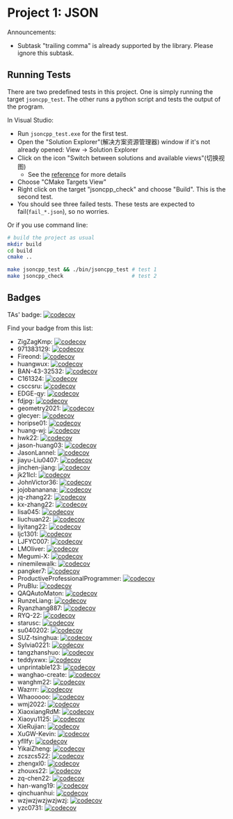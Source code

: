 # Project 1: JSON

Announcements:

* Subtask "trailing comma" is already supported by the library.
Please ignore this subtask.

## Running Tests

There are two predefined tests in this project.
One is simply running the target `jsoncpp_test`.
The other runs a python script and tests the output of the program.

In Visual Studio:

* Run `jsoncpp_test.exe` for the first test.
* Open the "Solution Explorer"(解决方案资源管理器) window if it's not already opened: View -> Solution Explorer
* Click on the icon "Switch between solutions and available views"(切换视图)
    * See the [reference](https://learn.microsoft.com/zh-cn/visualstudio/ide/use-solution-explorer?view=vs-2022#solution-explorer-toolbar) for more details
* Choose "CMake Targets View"
* Right click on the target "jsoncpp_check" and choose "Build". This is the second test.
* You should see three failed tests. These tests are expected to fail(`fail_*.json`), so no worries.

Or if you use command line:

```bash
# build the project as usual
mkdir build
cd build
cmake ..

make jsoncpp_test && ./bin/jsoncpp_test # test 1
make jsoncpp_check                      # test 2
```

## Badges

TAs' badge: [![codecov](https://codecov.io/gh/Yao-class-cpp-studio/Project-1/branch/main/graph/badge.svg?token=JS6LK1XNFY)](https://codecov.io/gh/Yao-class-cpp-studio/Project-1)

Find your badge from this list:

* ZigZagKmp: [![codecov](https://codecov.io/gh/Yao-class-cpp-studio/project-1-ZigZagKmp/branch/main/graph/badge.svg?token=JH9SsL3rau)](https://codecov.io/gh/Yao-class-cpp-studio/project-1-ZigZagKmp)
* 971383129: [![codecov](https://codecov.io/gh/Yao-class-cpp-studio/project-1-971383129/branch/main/graph/badge.svg?token=PuPx1WvZBJ)](https://codecov.io/gh/Yao-class-cpp-studio/project-1-971383129)
* Fireond: [![codecov](https://codecov.io/gh/Yao-class-cpp-studio/project-1-Fireond/branch/main/graph/badge.svg?token=08CIJYYbPZ)](https://codecov.io/gh/Yao-class-cpp-studio/project-1-Fireond)
* huangwux: [![codecov](https://codecov.io/gh/Yao-class-cpp-studio/project-1-huangwux/branch/main/graph/badge.svg?token=75Ne7LSCLa)](https://codecov.io/gh/Yao-class-cpp-studio/project-1-huangwux)
* BAN-43-32532: [![codecov](https://codecov.io/gh/Yao-class-cpp-studio/project-1-BAN-43-32532/branch/main/graph/badge.svg?token=VfRBBTaaRf)](https://codecov.io/gh/Yao-class-cpp-studio/project-1-BAN-43-32532)
* C161324: [![codecov](https://codecov.io/gh/Yao-class-cpp-studio/project-1-C161324/branch/main/graph/badge.svg?token=XmHBYoXV7K)](https://codecov.io/gh/Yao-class-cpp-studio/project-1-C161324)
* csccsru: [![codecov](https://codecov.io/gh/Yao-class-cpp-studio/project-1-csccsru/branch/main/graph/badge.svg?token=haOI3CiD5o)](https://codecov.io/gh/Yao-class-cpp-studio/project-1-csccsru)
* EDGE-qy: [![codecov](https://codecov.io/gh/Yao-class-cpp-studio/project-1-EDGE-qy/branch/main/graph/badge.svg?token=HmFdEAfW5o)](https://codecov.io/gh/Yao-class-cpp-studio/project-1-EDGE-qy)
* fdjpg: [![codecov](https://codecov.io/gh/Yao-class-cpp-studio/project-1-fdjpg/branch/main/graph/badge.svg?token=2zZgrA2tVg)](https://codecov.io/gh/Yao-class-cpp-studio/project-1-fdjpg)
* geometry2021: [![codecov](https://codecov.io/gh/Yao-class-cpp-studio/project-1-geometry2021/branch/main/graph/badge.svg?token=9pDtTdVqLr)](https://codecov.io/gh/Yao-class-cpp-studio/project-1-geometry2021)
* glecyer: [![codecov](https://codecov.io/gh/Yao-class-cpp-studio/project-1-glecyer/branch/main/graph/badge.svg?token=l3UXlQEh2h)](https://codecov.io/gh/Yao-class-cpp-studio/project-1-glecyer)
* horipse01: [![codecov](https://codecov.io/gh/Yao-class-cpp-studio/project-1-horipse01/branch/main/graph/badge.svg?token=UcVLweL3Qj)](https://codecov.io/gh/Yao-class-cpp-studio/project-1-horipse01)
* huang-wj: [![codecov](https://codecov.io/gh/Yao-class-cpp-studio/project-1-huang-wj/branch/main/graph/badge.svg?token=WCxeJow4Ow)](https://codecov.io/gh/Yao-class-cpp-studio/project-1-huang-wj)
* hwk22: [![codecov](https://codecov.io/gh/Yao-class-cpp-studio/project-1-hwk22/branch/main/graph/badge.svg?token=hNPfXE8Axx)](https://codecov.io/gh/Yao-class-cpp-studio/project-1-hwk22)
* jason-huang03: [![codecov](https://codecov.io/gh/Yao-class-cpp-studio/project-1-jason-huang03/branch/main/graph/badge.svg?token=vmfpIke0gZ)](https://codecov.io/gh/Yao-class-cpp-studio/project-1-jason-huang03)
* JasonLannel: [![codecov](https://codecov.io/gh/Yao-class-cpp-studio/project-1-JasonLannel/branch/main/graph/badge.svg?token=WgmUkwGgcV)](https://codecov.io/gh/Yao-class-cpp-studio/project-1-JasonLannel)
* jiayu-Liu0407: [![codecov](https://codecov.io/gh/Yao-class-cpp-studio/project-1-jiayu-Liu0407/branch/main/graph/badge.svg?token=CnEeX2GWLm)](https://codecov.io/gh/Yao-class-cpp-studio/project-1-jiayu-Liu0407)
* jinchen-jiang: [![codecov](https://codecov.io/gh/Yao-class-cpp-studio/project-1-jinchen-jiang/branch/main/graph/badge.svg?token=td2rQytb1Q)](https://codecov.io/gh/Yao-class-cpp-studio/project-1-jinchen-jiang)
* jk21lcl: [![codecov](https://codecov.io/gh/Yao-class-cpp-studio/project-1-jk21lcl/branch/main/graph/badge.svg?token=lWwpVVC9NQ)](https://codecov.io/gh/Yao-class-cpp-studio/project-1-jk21lcl)
* JohnVictor36: [![codecov](https://codecov.io/gh/Yao-class-cpp-studio/project-1-JohnVictor36/branch/main/graph/badge.svg?token=c6gcYzzmXg)](https://codecov.io/gh/Yao-class-cpp-studio/project-1-JohnVictor36)
* jojobananana: [![codecov](https://codecov.io/gh/Yao-class-cpp-studio/project-1-jojobananana/branch/main/graph/badge.svg?token=hrnSuDQCNl)](https://codecov.io/gh/Yao-class-cpp-studio/project-1-jojobananana)
* jq-zhang22: [![codecov](https://codecov.io/gh/Yao-class-cpp-studio/project-1-jq-zhang22/branch/main/graph/badge.svg?token=9BwWqwob2n)](https://codecov.io/gh/Yao-class-cpp-studio/project-1-jq-zhang22)
* kx-zhang22: [![codecov](https://codecov.io/gh/Yao-class-cpp-studio/project-1-kx-zhang22/branch/main/graph/badge.svg?token=xY0paJptvd)](https://codecov.io/gh/Yao-class-cpp-studio/project-1-kx-zhang22)
* lisa045: [![codecov](https://codecov.io/gh/Yao-class-cpp-studio/project-1-lisa045/branch/main/graph/badge.svg?token=2XSaPUMDbh)](https://codecov.io/gh/Yao-class-cpp-studio/project-1-lisa045)
* liuchuan22: [![codecov](https://codecov.io/gh/Yao-class-cpp-studio/project-1-liuchuan22/branch/main/graph/badge.svg?token=5kSg9X46QL)](https://codecov.io/gh/Yao-class-cpp-studio/project-1-liuchuan22)
* liyitang22: [![codecov](https://codecov.io/gh/Yao-class-cpp-studio/project-1-liyitang22/branch/main/graph/badge.svg?token=Mrt9BQoXZb)](https://codecov.io/gh/Yao-class-cpp-studio/project-1-liyitang22)
* ljc1301: [![codecov](https://codecov.io/gh/Yao-class-cpp-studio/project-1-ljc1301/branch/main/graph/badge.svg?token=crbaVJjB73)](https://codecov.io/gh/Yao-class-cpp-studio/project-1-ljc1301)
* LJFYC007: [![codecov](https://codecov.io/gh/Yao-class-cpp-studio/project-1-LJFYC007/branch/main/graph/badge.svg?token=w6kmC37q2P)](https://codecov.io/gh/Yao-class-cpp-studio/project-1-LJFYC007)
* LMOliver: [![codecov](https://codecov.io/gh/Yao-class-cpp-studio/project-1-LMOliver/branch/main/graph/badge.svg?token=vx7NEKfUAl)](https://codecov.io/gh/Yao-class-cpp-studio/project-1-LMOliver)
* Megumi-X: [![codecov](https://codecov.io/gh/Yao-class-cpp-studio/project-1-Megumi-X/branch/main/graph/badge.svg?token=K1qafZZYGA)](https://codecov.io/gh/Yao-class-cpp-studio/project-1-Megumi-X)
* ninemilewalk: [![codecov](https://codecov.io/gh/Yao-class-cpp-studio/project-1-ninemilewalk/branch/main/graph/badge.svg?token=NjZrf5oJxO)](https://codecov.io/gh/Yao-class-cpp-studio/project-1-ninemilewalk)
* pangker7: [![codecov](https://codecov.io/gh/Yao-class-cpp-studio/project-1-pangker7/branch/main/graph/badge.svg?token=vFmJiOrcFG)](https://codecov.io/gh/Yao-class-cpp-studio/project-1-pangker7)
* ProductiveProfessionalProgrammer: [![codecov](https://codecov.io/gh/Yao-class-cpp-studio/project-1-ProductiveProfessionalProgrammer/branch/main/graph/badge.svg?token=PctWIS8lNM)](https://codecov.io/gh/Yao-class-cpp-studio/project-1-ProductiveProfessionalProgrammer)
* PruBlu: [![codecov](https://codecov.io/gh/Yao-class-cpp-studio/project-1-PruBlu/branch/main/graph/badge.svg?token=XJNXVRuEl8)](https://codecov.io/gh/Yao-class-cpp-studio/project-1-PruBlu)
* QAQAutoMaton: [![codecov](https://codecov.io/gh/Yao-class-cpp-studio/project-1-QAQAutoMaton/branch/main/graph/badge.svg?token=zraU6baArf)](https://codecov.io/gh/Yao-class-cpp-studio/project-1-QAQAutoMaton)
* RunzeLiang: [![codecov](https://codecov.io/gh/Yao-class-cpp-studio/project-1-RunzeLiang/branch/main/graph/badge.svg?token=FMuWRHOiun)](https://codecov.io/gh/Yao-class-cpp-studio/project-1-RunzeLiang)
* Ryanzhang887: [![codecov](https://codecov.io/gh/Yao-class-cpp-studio/project-1-Ryanzhang887/branch/main/graph/badge.svg?token=n4J1xDqU7V)](https://codecov.io/gh/Yao-class-cpp-studio/project-1-Ryanzhang887)
* RYQ-22: [![codecov](https://codecov.io/gh/Yao-class-cpp-studio/project-1-RYQ-22/branch/main/graph/badge.svg?token=30GzBCxj5K)](https://codecov.io/gh/Yao-class-cpp-studio/project-1-RYQ-22)
* starusc: [![codecov](https://codecov.io/gh/Yao-class-cpp-studio/project-1-starusc/branch/main/graph/badge.svg?token=LtijUB2yGc)](https://codecov.io/gh/Yao-class-cpp-studio/project-1-starusc)
* su040202: [![codecov](https://codecov.io/gh/Yao-class-cpp-studio/project-1-su040202/branch/main/graph/badge.svg?token=DlSSuimtJT)](https://codecov.io/gh/Yao-class-cpp-studio/project-1-su040202)
* SUZ-tsinghua: [![codecov](https://codecov.io/gh/Yao-class-cpp-studio/project-1-SUZ-tsinghua/branch/main/graph/badge.svg?token=1NkCTGK7LN)](https://codecov.io/gh/Yao-class-cpp-studio/project-1-SUZ-tsinghua)
* Sylvia0221: [![codecov](https://codecov.io/gh/Yao-class-cpp-studio/project-1-Sylvia0221/branch/main/graph/badge.svg?token=eKzHGVQtYk)](https://codecov.io/gh/Yao-class-cpp-studio/project-1-Sylvia0221)
* tangzhanshuo: [![codecov](https://codecov.io/gh/Yao-class-cpp-studio/project-1-tangzhanshuo/branch/main/graph/badge.svg?token=bPQ1gO4g2P)](https://codecov.io/gh/Yao-class-cpp-studio/project-1-tangzhanshuo)
* teddyxwx: [![codecov](https://codecov.io/gh/Yao-class-cpp-studio/project-1-teddyxwx/branch/main/graph/badge.svg?token=vdsNQo8N8i)](https://codecov.io/gh/Yao-class-cpp-studio/project-1-teddyxwx)
* unprintable123: [![codecov](https://codecov.io/gh/Yao-class-cpp-studio/project-1-unprintable123/branch/main/graph/badge.svg?token=d8PFXOV2Lr)](https://codecov.io/gh/Yao-class-cpp-studio/project-1-unprintable123)
* wanghao-create: [![codecov](https://codecov.io/gh/Yao-class-cpp-studio/project-1-wanghao-create/branch/main/graph/badge.svg?token=wUxgTmoFpW)](https://codecov.io/gh/Yao-class-cpp-studio/project-1-wanghao-create)
* wanghm22: [![codecov](https://codecov.io/gh/Yao-class-cpp-studio/project-1-wanghm22/branch/main/graph/badge.svg?token=uZuRfECsQY)](https://codecov.io/gh/Yao-class-cpp-studio/project-1-wanghm22)
* Wazrrr: [![codecov](https://codecov.io/gh/Yao-class-cpp-studio/project-1-Wazrrr/branch/main/graph/badge.svg?token=MoK9rxlSDj)](https://codecov.io/gh/Yao-class-cpp-studio/project-1-Wazrrr)
* Whaooooo: [![codecov](https://codecov.io/gh/Yao-class-cpp-studio/project-1-Whaooooo/branch/main/graph/badge.svg?token=Xs31BPbZLX)](https://codecov.io/gh/Yao-class-cpp-studio/project-1-Whaooooo)
* wmj2022: [![codecov](https://codecov.io/gh/Yao-class-cpp-studio/project-1-wmj2022/branch/main/graph/badge.svg?token=NjSeqWRwqM)](https://codecov.io/gh/Yao-class-cpp-studio/project-1-wmj2022)
* XiaoxiangRdM: [![codecov](https://codecov.io/gh/Yao-class-cpp-studio/project-1-XiaoxiangRdM/branch/main/graph/badge.svg?token=A84T1yqQ0U)](https://codecov.io/gh/Yao-class-cpp-studio/project-1-XiaoxiangRdM)
* Xiaoyu1125: [![codecov](https://codecov.io/gh/Yao-class-cpp-studio/project-1-Xiaoyu1125/branch/main/graph/badge.svg?token=DzGE3aE75g)](https://codecov.io/gh/Yao-class-cpp-studio/project-1-Xiaoyu1125)
* XieRujian: [![codecov](https://codecov.io/gh/Yao-class-cpp-studio/project-1-XieRujian/branch/main/graph/badge.svg?token=wDso6tWtC2)](https://codecov.io/gh/Yao-class-cpp-studio/project-1-XieRujian)
* XuGW-Kevin: [![codecov](https://codecov.io/gh/Yao-class-cpp-studio/project-1-XuGW-Kevin/branch/main/graph/badge.svg?token=kfRtQqHGN3)](https://codecov.io/gh/Yao-class-cpp-studio/project-1-XuGW-Kevin)
* yfllfy: [![codecov](https://codecov.io/gh/Yao-class-cpp-studio/project-1-yfllfy/branch/main/graph/badge.svg?token=uJjGYwc1hH)](https://codecov.io/gh/Yao-class-cpp-studio/project-1-yfllfy)
* YikaiZheng: [![codecov](https://codecov.io/gh/Yao-class-cpp-studio/project-1-YikaiZheng/branch/main/graph/badge.svg?token=cFGh2WTkiK)](https://codecov.io/gh/Yao-class-cpp-studio/project-1-YikaiZheng)
* zcszcs522: [![codecov](https://codecov.io/gh/Yao-class-cpp-studio/project-1-zcszcs522/branch/main/graph/badge.svg?token=6hfYiU8smc)](https://codecov.io/gh/Yao-class-cpp-studio/project-1-zcszcs522)
* zhengxl0: [![codecov](https://codecov.io/gh/Yao-class-cpp-studio/project-1-zhengxl0/branch/main/graph/badge.svg?token=mDQwq0A6qc)](https://codecov.io/gh/Yao-class-cpp-studio/project-1-zhengxl0)
* zhouxs22: [![codecov](https://codecov.io/gh/Yao-class-cpp-studio/project-1-zhouxs22/branch/main/graph/badge.svg?token=lPOKLT7rR3)](https://codecov.io/gh/Yao-class-cpp-studio/project-1-zhouxs22)
* zq-chen22: [![codecov](https://codecov.io/gh/Yao-class-cpp-studio/project-1-zq-chen22/branch/main/graph/badge.svg?token=Y4KwMtaQX9)](https://codecov.io/gh/Yao-class-cpp-studio/project-1-zq-chen22)
* han-wang19: [![codecov](https://codecov.io/gh/Yao-class-cpp-studio/project-1-han-wang19/branch/main/graph/badge.svg?token=SnB64UVkHp)](https://codecov.io/gh/Yao-class-cpp-studio/project-1-han-wang19)
* qinchuanhui: [![codecov](https://codecov.io/gh/Yao-class-cpp-studio/project-1-qinchuanhui/branch/main/graph/badge.svg?token=84347TnCPe)](https://codecov.io/gh/Yao-class-cpp-studio/project-1-qinchuanhui)
* wzjwzjwzjwzjwzj: [![codecov](https://codecov.io/gh/Yao-class-cpp-studio/project-1-wzjwzjwzjwzjwzj/branch/main/graph/badge.svg?token=ml5lh1QGMZ)](https://codecov.io/gh/Yao-class-cpp-studio/project-1-wzjwzjwzjwzjwzj)
* yzc0731: [![codecov](https://codecov.io/gh/Yao-class-cpp-studio/project-1-yzc0731/branch/main/graph/badge.svg?token=nwcf2OSAAy)](https://codecov.io/gh/Yao-class-cpp-studio/project-1-yzc0731)
